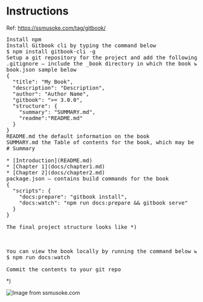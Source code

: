 # Instructions
Ref: https://ssmusoke.com/tag/gitbook/

<pre>
Install npm
Install Gitbook cli by typing the command below
$ npm install gitbook-cli -g
Setup a git repository for the project and add the following files:
.gitignore – include the _book directory in which the book will be generated
book.json sample below
{
  "title": "My Book",
  "description": "Description",
  "author": "Author Name",
  "gitbook": ">= 3.0.0",
  "structure": {
    "summary": "SUMMARY.md",
    "readme":"README.md"
  }
}
README.md the default information on the book
SUMMARY.md the Table of contents for the book, which may be in different directories recommended is a docs directory
# Summary

* [Introduction](README.md)
* [Chapter 1](docs/chapter1.md)
* [Chapter 2](docs/chapter2.md)
package.json – contains build commands for the book
{
  "scripts": {
    "docs:prepare": "gitbook install",
    "docs:watch": "npm run docs:prepare && gitbook serve"
  }
}

The final project structure looks like *)



You can view the book locally by running the command below which starts up a server running on port 4000
$ npm run docs:watch

Commit the contents to your git repo
</pre>

*)

![Image from ssmusoke.com](https://ssmusoke.files.wordpress.com/2017/03/screenshot-2017-03-27-11-13-13.png)